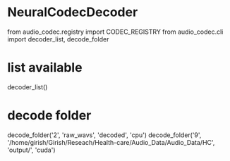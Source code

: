 # NeuralCodecDecoder


from audio_codec.registry import CODEC_REGISTRY
from audio_codec.cli import decoder_list, decode_folder

# list available
decoder_list()

# decode folder
decode_folder('2', 'raw_wavs', 'decoded', 'cpu')
decode_folder('9', '/home/girish/Girish/Reseach/Health-care/Audio_Data/Audio_Data/HC', 'output/', 'cuda')